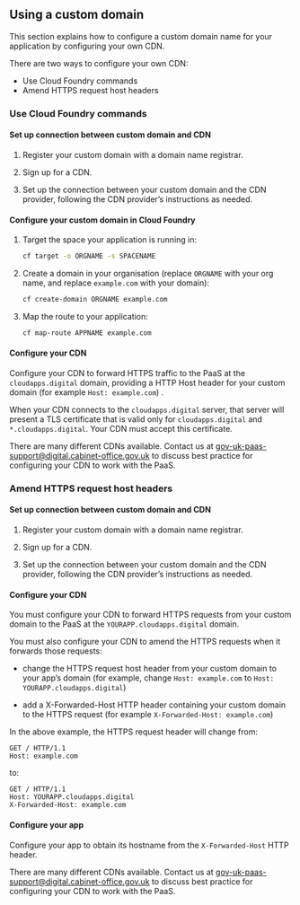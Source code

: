 ## Using a custom domain

This section explains how to configure a custom domain name for your application by configuring your own CDN.

There are two ways to configure your own CDN:

- Use Cloud Foundry commands
- Amend HTTPS request host headers

### Use Cloud Foundry commands

#### Set up connection between custom domain and CDN 

1. Register your custom domain with a domain name registrar.

1. Sign up for a CDN.

1. Set up the connection between your custom domain and the CDN provider, following the CDN provider’s instructions as needed.

#### Configure your custom domain in Cloud Foundry

1. Target the space your application is running in:

    ```bash
    cf target -o ORGNAME -s SPACENAME
    ```

2. Create a domain in your organisation (replace `ORGNAME` with your org name, and replace `example.com` with your domain):

    ```bash
    cf create-domain ORGNAME example.com
    ```

3. Map the route to your application:

    ```bash
    cf map-route APPNAME example.com
    ```

#### Configure your CDN

Configure your CDN to forward HTTPS traffic to the PaaS at the `cloudapps.digital` domain, providing a HTTP Host header for your custom domain (for example `Host: example.com`) .

When your CDN connects to the `cloudapps.digital` server, that server will present a TLS certificate that is valid only for `cloudapps.digital` and `*.cloudapps.digital`. Your CDN must accept this certificate.

There are many different CDNs available. Contact us at [gov-uk-paas-support@digital.cabinet-office.gov.uk](gov-uk-paas-support@digital.cabinet-office.gov.uk) to discuss best practice for configuring your CDN to work with the PaaS.

### Amend HTTPS request host headers

#### Set up connection between custom domain and CDN 

1. Register your custom domain with a domain name registrar.

1. Sign up for a CDN.

1. Set up the connection between your custom domain and the CDN provider, following the CDN provider’s instructions as needed.

#### Configure your CDN

You must configure your CDN to forward HTTPS requests from your custom domain to the PaaS at the `YOURAPP.cloudapps.digital` domain. 

You must also configure your CDN to amend the HTTPS requests when it forwards those requests:

- change the HTTPS request host header from your custom domain to your app’s domain (for example, change `Host: example.com` to `Host: YOURAPP.cloudapps.digital`) 

- add a X-Forwarded-Host HTTP header containing your custom domain to the HTTPS request (for example `X-Forwarded-Host: example.com`)

In the above example, the HTTPS request header will change from: 

```
GET / HTTP/1.1
Host: example.com
```

to:

```
GET / HTTP/1.1
Host: YOURAPP.cloudapps.digital
X-Forwarded-Host: example.com
```

#### Configure your app

Configure your app to obtain its hostname from the `X-Forwarded-Host` HTTP header. 

There are many different CDNs available. Contact us at [gov-uk-paas-support@digital.cabinet-office.gov.uk](gov-uk-paas-support@digital.cabinet-office.gov.uk) to discuss best practice for configuring your CDN to work with the PaaS.
